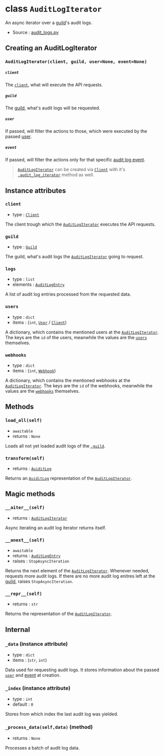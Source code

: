 # class `AuditLogIterator`

An async iterator over a [guild](Guild.md)'s audit logs.

- Source : [audit_logs.py](https://github.com/HuyaneMatsu/hata/blob/master/hata/audit_logs.py)

## Creating an AuditLogIterator

### `AuditLogIterator(client, guild, user=None, event=None)`

##### `client`

The [`client`](Client.md), what will execute the API requests.

##### `guild`

The [guild](Guild.md), what's audit logs will be requested.

##### `user`

If passed, will filter the actions to those, which were executed by the passed
[user](User.md).

##### `event`

If passed, will filter the actions only for that specific
[audit log event](AuditLogEvent.md).

> [`AuditLogIterator`](AuditLogIterator.md) can be created via
> [`Client`](Client.md) with it's
> [`.audit_log_iterator`](Client.md#audit_log_iteratorself-guild-usernone-eventnone)
> method as well.

## Instance attributes

### `client`

- type : [`Client`](Client.md)

The client trough which the [`AuditLogIterator`](AuditLogIterator.md) executes
the API requests.

### `guild`

- type : [`Guild`](Guild.md)

The guild, what's audit logs the [`AuditLogIterator`](AuditLogIterator.md) going
to request.

### `logs`

- type : `list`
- elements : [`AuditLogEntry`](AuditLogEntry.md)

A list of audit log entries processed from the requested data.

### `users`

- type : `dict`
- items : (`int`, [`User`](User.md) / [`Client`](Client.md))

A dictionary, which contains the mentioned users at the
[`AuditLogIterator`](AuditLogIterator.md).
The keys are the `id` of the users, meanwhile the values are the
[`users`](User.md) themselves.

### `webhooks`

- type : `dict`
- items : (`int`, [`Webhook`](Webhook.md))

A dictionary, which contains the mentioned webhooks at the
[`AuditLogIterator`](AuditLogIterator.md).
The keys are the `id` of the webhooks, meanwhile the values are
the [`webhooks`](Webhook.md) themselves.

## Methods

### `load_all(self)`

- `awaitable`
- returns : `None`

Loads all not yet loaded audit logs of the [`.guild`](#guild-1).

### `transform(self)`

- returns : [`AuiditLog`](AuditLog.md)

Returns an [`AuiditLog`](AuditLog.md) representation of the
[`AuditLogIterator`](AuditLogIterator.md).

## Magic methods

### `__aiter__(self)`

- returns : [`AuditLogIterator`](AuditLogIterator.md)

Async iterating an audit log iterator returns itself.

### `__anext__(self)`

- `awaitable`
- returns : [`AuditLogEntry`](AuditLogEntry.md)
- raises : `StopAsyncIteration`

Returns the next element of the [`AuditLogIterator`](AuditLogIterator.md).
Whenever needed, requests more audit logs. If there are no more audit
log enitres left at the [guild](#guild-1), raises `StopAsyncIteration`.

### `__repr__(self)`

- returns : `str`

Returns the representation of the [`AuditLogIterator`](AuditLogIterator.md).

## Internal

### `_data` (instance attribute)

- type : `dict`
- items : (`str`, `int`)

Data used for requesting audit logs. It stores information about the passed
[`user`](#user) and [event](#event) at creation.

### `_index` (instance attribute)

- type : `int`
- default : `0`

Stores from which index the last audit log was yielded.

### `_process_data(self,data)` (method)

- returns : `None`

Processes a batch of audit log data.
